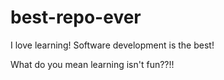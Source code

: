 # best-repo-ever

I love learning! Software development is the best!

What do you mean learning isn't fun??!!